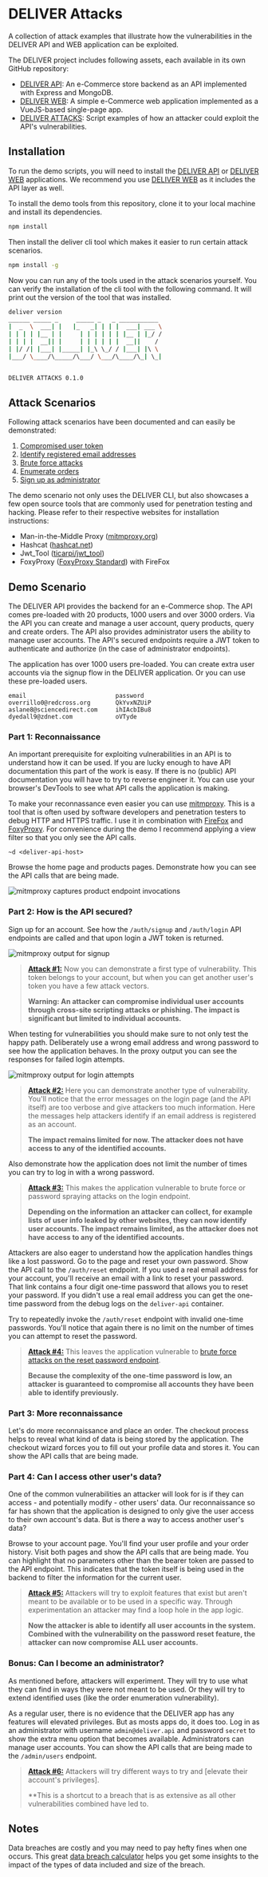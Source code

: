 # DELIVER Attacks

A collection of attack examples that illustrate how the vulnerabilities in the DELIVER API and WEB application can be exploited. 

The DELIVER project includes following assets, each available in its
own GitHub repository:

- [DELIVER API](https://github.com/jiridj/deliver-api): An e-Commerce store backend as an API implemented with Express and MongoDB.
- [DELIVER WEB](https://github.com/jiridj/deliver-web): A simple e-Commerce web application implemented as a VueJS-based single-page app.
- [DELIVER ATTACKS](https://github.com/jiridj/deliver-attacks): Script examples of how an attacker could exploit the API's vulnerabilities.

## Installation

To run the demo scripts, you will need to install the [DELIVER API](https://github.com/jiridj/deliver-api) or [DELIVER WEB](https://github.com/jiridj/deliver-web) applications. We recommend you use [DELIVER WEB](https://github.com/jiridj/deliver-web) as it includes the API layer as well.

To install the demo tools from this repository, clone it to your local machine and install its dependencies.

```bash
npm install
```

Then install the deliver cli tool which makes it easier to run certain attack scenarios.

```bash
npm install -g
```

Now you can run any of the tools used in the attack scenarios yourself. You can verify the installation of the cli tool with the following command. It will print out the version of the tool that was installed. 

```bash
deliver version
______ _____ _     _____ _   _ ___________
|  _  \  ___| |   |_   _| | | |  ___| ___ \
| | | | |__ | |     | | | | | | |__ | |_/ /
| | | |  __|| |     | | | | | |  __||    /
| |/ /| |___| |_____| |_\ \_/ / |___| |\ \
|___/ \____/\_____/\___/ \___/\____/\_| \_|


DELIVER ATTACKS 0.1.0
```

## Attack Scenarios

Following attack scenarios have been documented and can easily be demonstrated:

1. [Compromised user token](docs/attack-1/README.md)
2. [Identify registered email addresses](docs/attack-2/README.md)
3. [Brute force attacks](docs/attack-4/README.md)
4. [Enumerate orders](docs/attack-3/README.md)
5. [Sign up as administrator](docs/attack-5/README.md)

The demo scenario not only uses the DELIVER CLI, but also showcases a few open source tools that are commonly used for penetration testing and hacking. Please refer to their respective websites for installation instructions:

- Man-in-the-Middle Proxy ([mitmproxy.org](https://mitmproxy.org))
- Hashcat ([hashcat.net](https://hashcat.net/))
- Jwt_Tool ([ticarpi/jwt_tool](https://github.com/ticarpi/jwt_tool))
- FoxyProxy ([FoxyProxy Standard](https://addons.mozilla.org/en-US/firefox/addon/foxyproxy-standard/)) with FireFox

## Demo Scenario

The DELIVER API provides the backend for an e-Commerce shop. The API comes pre-loaded with 20 products, 1000 users and over 3000 orders. Via the API you can create and manage a user account, query products, query and create orders. The API also provides administrator users the ability to manage user accounts. The API's secured endpoints require a JWT token to authenticate and authorize (in the case of administrator endpoints).

The application has over 1000 users pre-loaded. You can create extra user accounts via the signup flow in the DELIVER application. Or you can use these pre-loaded users.

```
email                         password
overrillo0@redcross.org       QkYvxNZUiP
aslane8@sciencedirect.com     ihIAcbIBu8
dyedall9@zdnet.com            oVTyde
```

### Part 1: Reconnaissance

An important prerequisite for exploiting vulnerabilities in an API is to understand how it can be used. If you are lucky enough to have API documentation this part of the work is easy. If there is no (public) API documentation you will have to try to reverse engineer it. You can use your browser's DevTools to see what API calls the application is making. 

To make your reconnassance even easier you can use [mitmproxy](https://mitmproxy.org). This is a tool that is often used by software developers and penetration testers to debug HTTP and HTTPS traffic. I use it in combination with [FireFox](https://www.mozilla.org/en-US/firefox/new/) and [FoxyProxy](https://addons.mozilla.org/en-US/firefox/addon/foxyproxy-standard/). For convenience during the demo I recommend applying a view filter so that you only see the API calls. 

```
~d <deliver-api-host>
```

Browse the home page and products pages. Demonstrate how you can see the API calls that are being made.

![mitmproxy captures product endpoint invocations](docs/attack-1/mitmproxy_product.gif)

### Part 2: How is the API secured?

Sign up for an account. See how the `/auth/signup` and `/auth/login` API endpoints are called and that upon login a JWT token is returned. 

![mitmproxy output for signup](./docs/attack-1/mitmproxy_signup.gif)

> [**Attack #1:**](docs/attack-1/README.md)
> Now you can demonstrate a first type of vulnerability. This token belongs to your account, but when you can get another user's token you have a few attack vectors.
>
> **Warning: An attacker can compromise individual user accounts through cross-site scripting attacks or phishing. The impact is significant but limited to individual accounts.**

When testing for vulnerabilities you should make sure to not only test the happy path. Deliberately use a wrong email address and wrong password to see how the application behaves. In the proxy output you can see the responses for failed login attempts. 

![mitmproxy output for login attempts](./docs/attack-2/mitmproxy_login_attempts.gif)

> [**Attack #2:**](docs/attack-2/README.md)
> Here you can demonstrate another type of vulnerability. You'll notice that the error messages on the login page (and the API itself) are too verbose and give attackers too much information. Here the messages help attackers identify if an email address is registered as an account.
>
> **The impact remains limited for now. The attacker does not have access to any of the identified accounts.**

Also demonstrate how the application does not limit the number of times you can try to log in with a wrong password. 

> [**Attack #3:**](docs/attack-3/README.md)
> This makes the application vulnerable to brute force or password spraying attacks on the login endpoint. 
>
> **Depending on the information an attacker can collect, for example lists of user info leaked by other websites, they can now identify user accounts. The impact remains limited, as the attacker does not have access to any of the identified accounts.**

Attackers are also eager to understand how the application handles things like a lost password. Go to the page and reset your own password. Show the API call to the `/auth/reset` endpoint. If you used a real email address for your account, you'll receive an email with a link to reset your password. That link contains a four digit one-time password that allows you to reset your password. If you didn't use a real email address you can get the one-time password from the debug logs on the `deliver-api` container. 

Try to repeatedly invoke the `/auth/reset` endpoint with invalid one-time passwords. You'll notice that again there is no limit on the number of times you can attempt to reset the password. 

> [**Attack #4:**](docs/attack-4/README.md)
> This leaves the application vulnerable to [brute force attacks on the reset password endpoint](docs/attack-4/README.md). 
>
> **Because the complexity of the one-time password is low, an attacker is guaranteed to compromise all accounts they have been able to identify previously.**

### Part 3: More reconnaissance

Let's do more reconnaissance and place an order. The checkout process helps to reveal what kind of data is being stored by the application. The checkout wizard forces you to fill out your profile data and stores it. You can show the API calls that are being made. 

### Part 4: Can I access other user's data?

One of the common vulnerabilities an attacker will look for is if they can access - and potentially modify - other users' data. Our reconnaissance so far has shown that the application is designed to only give the user access to their own account's data. But is there a way to access another user's data?

Browse to your account page. You'll find your user profile and your order history. Visit both pages and show the API calls that are being made. You can highlight that no parameters other than the bearer token are passed to the API endpoint. This indicates that the token itself is being used in the backend to filter the information for the current user. 

> [**Attack #5:**](docs/attack-5/README.md)
> Attackers will try to exploit features that exist but aren't meant to be available or to be used in a specific way. Through experimentation an attacker may find a loop hole in the app logic.
> 
> **Now the attacker is able to identify all user accounts in the system. Combined with the vulnerability on the password reset feature, the attacker can now compromise ALL user accounts.**

### Bonus: Can I become an administrator?

As mentioned before, attackers will experiment. They will try to use what they can find in ways they were not meant to be used. Or they will try to extend identified uses (like the order enumeration vulnerability). 

As a regular user, there is no evidence that the DELIVER app has any features will elevated privileges. But as mosts apps do, it does too. Log in as an administrator with username `admin@deliver.api` and password `secret` to show the extra menu option that becomes available. Administrators can manage user accounts. You can show the API calls that are being made to the `/admin/users` endpoint. 

> [**Attack #6:**](docs/attack-6/README.md)
> Attackers will try different ways to try and [elevate their account's privileges]. 
> 
> **This is a shortcut to a breach that is as extensive as all other vulnerabilities combined have led to. 

## Notes

Data breaches are costly and you may need to pay hefty fines when one occurs. This great [data breach calculator](https://keeprisk.at-bay.com/svc/data_breach_calculator) helps you get some insights to the impact of the types of data included and size of the breach.